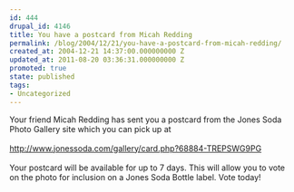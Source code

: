 ```yaml
---
id: 444
drupal_id: 4146
title: You have a postcard from Micah Redding
permalink: /blog/2004/12/21/you-have-a-postcard-from-micah-redding/
created_at: 2004-12-21 14:37:00.000000000 Z
updated_at: 2011-08-20 03:36:31.000000000 Z
promoted: true
state: published
tags:
- Uncategorized
---
```

Your friend Micah Redding has sent you a postcard from the Jones Soda Photo Gallery site which you can pick up at
<br />
<br />	<a href="http://www.jonessoda.com/gallery/card.php?68884-TREPSWG9PG">http://www.jonessoda.com/gallery/card.php?68884-TREPSWG9PG</a>
<br />
<br />Your postcard will be available for up to 7 days. This will allow you to vote on the photo for inclusion on a Jones Soda Bottle label. Vote today!
